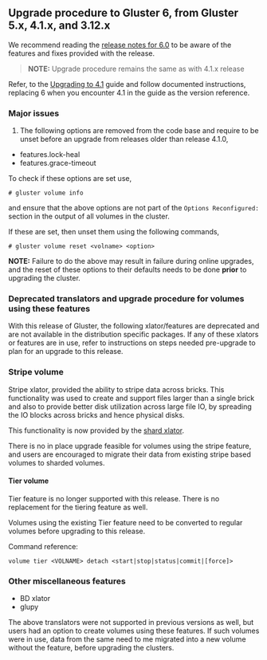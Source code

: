 ## Upgrade procedure to Gluster 6, from Gluster 5.x, 4.1.x, and 3.12.x

We recommend reading the [release notes for 6.0](../release-notes/6.0.md) to be
aware of the features and fixes provided with the release.

> **NOTE:** Upgrade procedure remains the same as with 4.1.x release

Refer, to the [Upgrading to 4.1](./upgrade-to-4.1.md) guide and follow
documented instructions, replacing 6 when you encounter 4.1 in the guide as the
version reference.

### Major issues

1. The following options are removed from the code base and require to be unset
before an upgrade from releases older than release 4.1.0,
- features.lock-heal
- features.grace-timeout

To check if these options are set use,

```console
# gluster volume info
```

and ensure that the above options are not part of the `Options Reconfigured:`
section in the output of all volumes in the cluster.

If these are set, then unset them using the following commands,

```console
# gluster volume reset <volname> <option>
```

**NOTE:** Failure to do the above may result in failure during online upgrades,
and the reset of these options to their defaults needs to be done **prior** to
upgrading the cluster.

### Deprecated translators and upgrade procedure for volumes using these features

With this release of Gluster, the following xlator/features are deprecated and
are not available in the distribution specific packages. If any of these xlators
or features are in use, refer to instructions on steps needed pre-upgrade to
plan for an upgrade to this release.

### Stripe volume

Stripe xlator, provided the ability to stripe data across bricks. This
functionality was used to create and support files larger than a single
brick and also to provide better disk utilization across large file IO,
by spreading the IO blocks across bricks and hence physical disks.

This functionality is now provided by the [shard xlator](https://access.redhat.com/documentation/en-us/red_hat_gluster_storage/3.4/html/administration_guide/sect-creating_replicated_volumes#sect-Managing_Sharding).

There is no in place upgrade feasible for volumes using the stripe
feature, and users are encouraged to migrate their data from existing
stripe based volumes to sharded volumes.

#### Tier volume

Tier feature is no longer supported with this release. There is no replacement
for the tiering feature as well.

Volumes using the existing Tier feature need to be converted to regular volumes
before upgrading to this release.

Command reference:

```console
volume tier <VOLNAME> detach <start|stop|status|commit|[force]>
```

### Other miscellaneous features

- BD xlator
- glupy

The above translators were not supported in previous versions as well, but users
had an option to create volumes using these features. If such volumes were in
use, data from the same need to me migrated into a new volume without the
feature, before upgrading the clusters.
